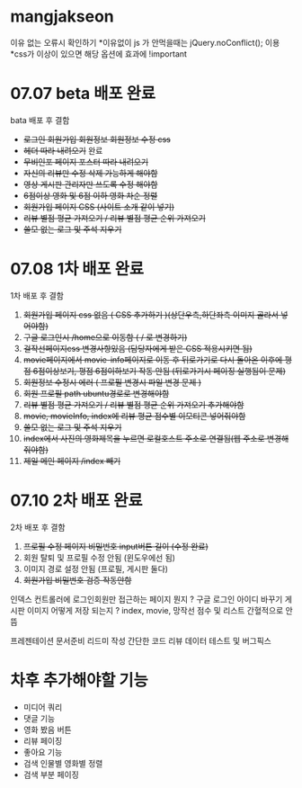 # mangjakseon


이유 없는 오류시 확인하기 
*이유없이 js 가 안먹을때는 jQuery.noConflict(); 이용
*css가 이상이 있으면 해당 옵션에 효과에 !important


# 07.07 beta 배포 완료

bata 배포 후 결함
* ~~로그인 회원가입 회원정보 회원정보 수정 css~~ 
* ~~헤더 따라 내려오기~~ 완료
* ~~무비인포 페이지 포스터 따라 내려오기~~ 
* ~~자신의 리뷰만 수정 삭제 가능하게 해야함~~ 
* ~~영상 게시판 관리자만 쓰도록 수정 해야함~~ 
* ~~6점이상 영화 및 6점 이하 영화 차순 정렬~~
* ~~회원가입 페이지 CSS (사이트 소개 같이 넣기)~~
* ~~리뷰 별점 평균 가져오기 / 리뷰 별점 평균 순위 가져오기~~
* ~~쓸모 없는 로그 및 주석 지우기~~

# 07.08 1차 배포 완료

1차 배포 후 결함
1. ~~회원가입 페이지 css 없음 ( CSS 추가하기 )(상단우측,하단좌측 이미지 골라서 넣어야함)~~
2. ~~구글 로그인시 /home으로 이동함 ( / 로 변경하기)~~
3. ~~걸작선페이지css 변경사항있음 (담당자에게 받은 CSS 적용시키면 됨)~~
4. ~~movie페이지에서 movie-info페이지로 이동 후 뒤로가기로 다시 돌아온 이후에
   평점 6점이상보기, 평점 6점이하보기 작동 안됨 (뒤로가기시 페이징 실행됨이 문제)~~
5. ~~회원정보 수정시 에러 ( 프로필 변경시 파일 변경 문제 )~~
6. ~~회원 프로필 path ubuntu경로로 변경해야함~~
7. ~~리뷰 별점 평균 가져오기 / 리뷰 별점 평균 순위 가져오기 추가해야함~~
8. ~~movie, movieInfo, index에 리뷰 평균 점수별 이모티콘 넣어줘야함~~
9. ~~쓸모 없는 로그 및 주석 지우기~~
10. ~~index에서 사진의 영화제목을 누르면 로컬호스트 주소로 연결됨(웹 주소로 변경해 줘야함)~~
11. ~~제일 메인 페이지 /index 빼기~~


# 07.10 2차 배포 완료

2차 배포 후 결함
1. ~~프로필 수정 페이지 비밀번호 input버튼 길이 (수정 완료)~~
2. 회원 탈퇴 및 프로필 수정 안됨 (윈도우에선 됨)
3. 이미지 경로 설정 안됨 (프로필, 게시판 둘다)
4. ~~회원가입 비밀번호 검증 작동안함~~


인덱스 컨트롤러에 로그인회원만 접근하는 페이지 뭔지 ?
구글 로그인 아이디 바꾸기
게시판 이미지 어떻게 저장 되는지 ?
index, movie, 망작선 점수 및 리스트 간혈적으로 안뜸 

프레젠테이션 문서준비
리드미 작성
간단한 코드 리뷰
데이터 테스트 및 버그픽스

# 차후 추가해야할 기능
* 미디어 쿼리
* 댓글 기능
* 영화 봤음 버튼
* 리뷰 페이징
* 좋아요 기능
* 검색 인물별 영화별 정렬
* 검색 부분 페이징